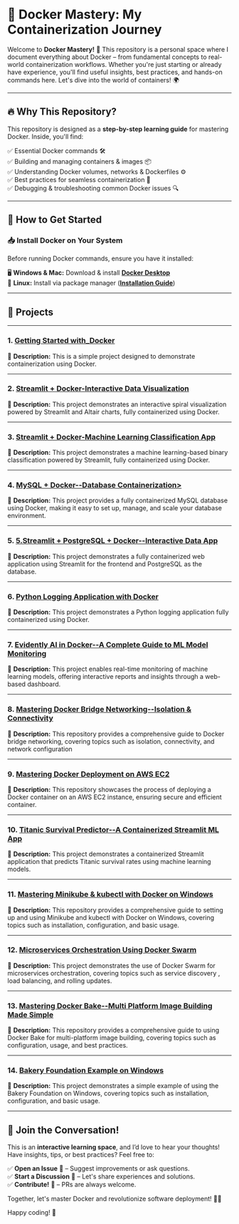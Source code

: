 # 🐳 Docker Mastery: My Containerization Journey

Welcome to **Docker Mastery!** 🚀 This repository is a personal space where I document everything about Docker – from fundamental concepts to real-world containerization workflows. Whether you're just starting or already have experience, you'll find useful insights, best practices, and hands-on commands here. Let's dive into the world of containers! 🌍

---

## 🔥 Why This Repository?
This repository is designed as a **step-by-step learning guide** for mastering Docker. Inside, you'll find:

✅ Essential Docker commands 🛠️  
✅ Building and managing containers & images 📦  
✅ Understanding Docker volumes, networks & Dockerfiles ⚙️  
✅ Best practices for seamless containerization 🚢  
✅ Debugging & troubleshooting common Docker issues 🔍  

---

## 🎯 How to Get Started
### 📥 Install Docker on Your System
Before running Docker commands, ensure you have it installed:

🖥️ **Windows & Mac:** Download & install **[Docker Desktop](https://www.docker.com/products/docker-desktop/)**  
🐧 **Linux:** Install via package manager (**[Installation Guide](https://docs.docker.com/engine/install/)**)

---

## 🚀 Projects

---
### 1. [Getting Started with_Docker ](https://github.com/adnanrasool128/Docker_Exercises/tree/main/1.Getting%20Started%20with_Docker)

📌 **Description:** This is a simple project designed to demonstrate containerization using Docker.

---

### 2. [Streamlit + Docker-Interactive Data Visualization ](https://github.com/adnanrasool128/Docker_Exercises/tree/main/2.Streamlit%20%2B%20Docker-Interactive%20Data%20Visualization)

📌 **Description:** This project demonstrates an interactive spiral visualization powered by Streamlit and Altair charts, fully containerized using Docker.

---

### 3. [Streamlit + Docker-Machine Learning Classification App ](https://github.com/adnanrasool128/Docker_Exercises/tree/main/3.Streamlit%20%2B%20Docker-Machine%20Learning%20Classification%20App)

📌 **Description:** This project demonstrates a machine learning-based binary classification powered by Streamlit, fully containerized using Docker.

---

### 4. [MySQL + Docker--Database Containerization> ](https://github.com/adnanrasool128/Docker_Exercises/tree/main/4.MySQL%20%2B%20Docker--Database%20Containerization)

📌 **Description:** This project provides a fully containerized MySQL database using Docker, making it easy to set up, manage, and scale your database environment.

---

### 5. [5.Streamlit + PostgreSQL + Docker--Interactive Data App ](https://github.com/adnanrasool128/Docker_Exercises/tree/main/5.Streamlit%20%2B%20PostgreSQL%20%2B%20Docker--Interactive%20Data%20App)

📌 **Description:** This project demonstrates a fully containerized web application using Streamlit for the frontend and PostgreSQL as the database.

---

### 6. [Python Logging Application with Docker ](https://github.com/adnanrasool128/Docker_Exercises/tree/main/6.Python%20Logging%20Application%20with%20Docker)

📌 **Description:** This project demonstrates a Python logging application fully containerized using Docker.

---
### 7. [Evidently AI in Docker--A Complete Guide to ML Model Monitoring ](https://github.com/adnanrasool128/Docker_Exercises/tree/main/7.Evidently%20AI%20in%20Docker--A%20Complete%20Guide%20to%20ML%20Model%20Monitoring)

📌 **Description:** This project enables real-time monitoring of machine learning models, offering interactive reports and insights through a web-based dashboard.

---

### 8. [Mastering Docker Bridge Networking--Isolation & Connectivity ](https://github.com/adnanrasool128/Docker_Exercises/tree/main/8.Mastering%20Docker%20Bridge%20Networking--Isolation%20%26%20Connectivity)

📌 **Description:** This repository provides a comprehensive guide to Docker bridge networking, covering topics such as isolation, connectivity, and network configuration

---

### 9. [Mastering Docker Deployment on AWS EC2 ](https://github.com/adnanrasool128/Docker_Exercises/tree/main/9.%20Mastering%20Docker%20Deployment%20on%20AWS%20EC2)

📌 **Description:** This repository showcases the process of deploying a Docker container on an AWS EC2 instance, ensuring secure and efficient container.

---

### 10. [Titanic Survival Predictor--A Containerized Streamlit ML App ](https://github.com/adnanrasool128/Docker_Exercises/tree/main/10.Titanic%20Survival%20Predictor--A%20Containerized%20Streamlit%20ML%20App)

📌 **Description:** This project demonstrates a containerized Streamlit application that predicts Titanic survival rates using machine learning models.

---

### 11. [Mastering Minikube & kubectl with Docker on Windows ](https://github.com/adnanrasool128/Docker_Exercises/tree/main/11.Mastering%20Minikube%20%26%20kubectl%20with%20Docker%20on%20Windows)

📌 **Description:** This repository provides a comprehensive guide to setting up and using Minikube and kubectl with Docker on Windows, covering topics such as installation, configuration, and basic usage.

---

### 12. [Microservices Orchestration Using Docker Swarm ](https://github.com/adnanrasool128/Docker_Exercises/tree/main/12.Microservices%20Orchestration%20Using%20Docker%20Swarm)

📌 **Description:** This project demonstrates the use of Docker Swarm for microservices orchestration, covering topics such as service discovery , load balancing, and rolling updates.

---

### 13. [Mastering Docker Bake--Multi Platform Image Building Made Simple ](https://github.com/adnanrasool128/Docker_Exercises/tree/main/13.Mastering%20Docker%20Bake--Multi%20Platform%20Image%20Building%20Made%20Simple)

📌 **Description:** This repository provides a comprehensive guide to using Docker Bake for multi-platform image building, covering topics such as configuration, usage, and best practices.

---

### 14. [Bakery Foundation Example on Windows ](https://github.com/adnanrasool128/Docker_Exercises/tree/main/14.Bakery%20Foundation%20Example%20on%20Windows)

📌 **Description:** This project demonstrates a simple example of using the Bakery Foundation on Windows, covering topics such as installation, configuration, and basic usage.

---


## 🙌 Join the Conversation!
This is an **interactive learning space**, and I’d love to hear your thoughts! Have insights, tips, or best practices? Feel free to:

✅ **Open an Issue** 📝 – Suggest improvements or ask questions.  
✅ **Start a Discussion** 💬 – Let's share experiences and solutions.  
✅ **Contribute!** 🚀 – PRs are always welcome.  

Together, let's master Docker and revolutionize software deployment! 🌊🐳  

Happy coding! 🚀

